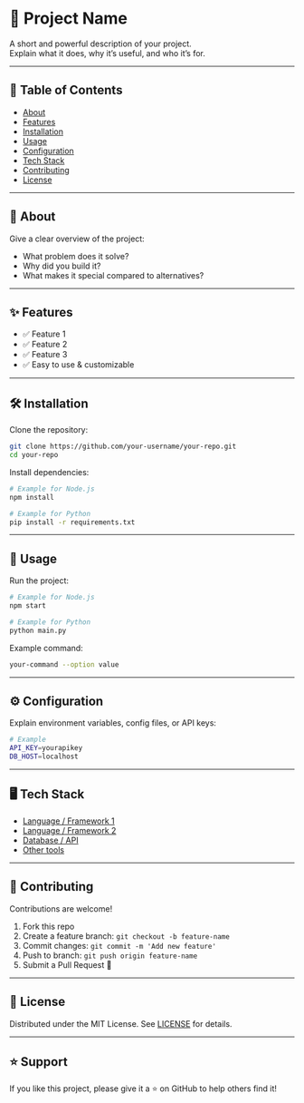 # 🚀 Project Name

A short and powerful description of your project.  
Explain what it does, why it’s useful, and who it’s for.

---

## 📖 Table of Contents
- [About](#-about)
- [Features](#-features)
- [Installation](#-installation)
- [Usage](#-usage)
- [Configuration](#-configuration)
- [Tech Stack](#-tech-stack)
- [Contributing](#-contributing)
- [License](#-license)

---

## 📌 About
Give a clear overview of the project:
- What problem does it solve?
- Why did you build it?
- What makes it special compared to alternatives?

---

## ✨ Features
- ✅ Feature 1
- ✅ Feature 2
- ✅ Feature 3
- ✅ Easy to use & customizable

---

## 🛠 Installation

Clone the repository:

```bash
git clone https://github.com/your-username/your-repo.git
cd your-repo
```

Install dependencies:

```bash
# Example for Node.js
npm install

# Example for Python
pip install -r requirements.txt
```

---

## 🚀 Usage

Run the project:

```bash
# Example for Node.js
npm start

# Example for Python
python main.py
```

Example command:

```bash
your-command --option value
```

---

## ⚙️ Configuration
Explain environment variables, config files, or API keys:

```bash
# Example
API_KEY=yourapikey
DB_HOST=localhost
```

---

## 🖥 Tech Stack
- [Language / Framework 1](https://example.com)
- [Language / Framework 2](https://example.com)
- [Database / API](https://example.com)
- [Other tools](https://example.com)

---

## 🤝 Contributing
Contributions are welcome!  

1. Fork this repo
2. Create a feature branch: `git checkout -b feature-name`
3. Commit changes: `git commit -m 'Add new feature'`
4. Push to branch: `git push origin feature-name`
5. Submit a Pull Request 🎉

---

## 📜 License
Distributed under the MIT License. See [LICENSE](LICENSE) for details.

---

## ⭐ Support
If you like this project, please give it a ⭐ on GitHub to help others find it!

